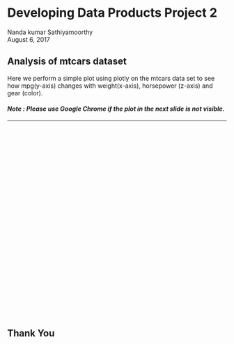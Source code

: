 # Developing Data Products Project 2
Nanda kumar Sathiyamoorthy  
August 6, 2017  



## Analysis of mtcars dataset

Here we perform a simple plot using plotly on the mtcars data set to see how mpg(y-axis) changes with weight(x-axis), horsepower (z-axis) and gear (color).
   
    
   
#### *Note : Please use Google Chrome if the plot in the next slide is not visible.*

*** 
<!--html_preserve--><div id="8348e3791a" style="width:720px;height:432px;" class="plotly html-widget"></div>
<script type="application/json" data-for="8348e3791a">{"x":{"visdat":{"83415d83707":["function () ","plotlyVisDat"]},"cur_data":"83415d83707","attrs":{"83415d83707":{"x":{},"y":{},"z":{},"color":{},"colors":["#66C2A5","#FC8D62","#8DA0CB"],"alpha":1,"sizes":[10,100],"type":"scatter3d"}},"layout":{"margin":{"b":40,"l":60,"t":25,"r":10},"scene":{"xaxis":{"title":"wt"},"yaxis":{"title":"mpg"},"zaxis":{"title":"hp"}},"xaxis":{"domain":[0,1]},"yaxis":{"domain":[0,1]},"hovermode":"closest","showlegend":true},"source":"A","config":{"modeBarButtonsToAdd":[{"name":"Collaborate","icon":{"width":1000,"ascent":500,"descent":-50,"path":"M487 375c7-10 9-23 5-36l-79-259c-3-12-11-23-22-31-11-8-22-12-35-12l-263 0c-15 0-29 5-43 15-13 10-23 23-28 37-5 13-5 25-1 37 0 0 0 3 1 7 1 5 1 8 1 11 0 2 0 4-1 6 0 3-1 5-1 6 1 2 2 4 3 6 1 2 2 4 4 6 2 3 4 5 5 7 5 7 9 16 13 26 4 10 7 19 9 26 0 2 0 5 0 9-1 4-1 6 0 8 0 2 2 5 4 8 3 3 5 5 5 7 4 6 8 15 12 26 4 11 7 19 7 26 1 1 0 4 0 9-1 4-1 7 0 8 1 2 3 5 6 8 4 4 6 6 6 7 4 5 8 13 13 24 4 11 7 20 7 28 1 1 0 4 0 7-1 3-1 6-1 7 0 2 1 4 3 6 1 1 3 4 5 6 2 3 3 5 5 6 1 2 3 5 4 9 2 3 3 7 5 10 1 3 2 6 4 10 2 4 4 7 6 9 2 3 4 5 7 7 3 2 7 3 11 3 3 0 8 0 13-1l0-1c7 2 12 2 14 2l218 0c14 0 25-5 32-16 8-10 10-23 6-37l-79-259c-7-22-13-37-20-43-7-7-19-10-37-10l-248 0c-5 0-9-2-11-5-2-3-2-7 0-12 4-13 18-20 41-20l264 0c5 0 10 2 16 5 5 3 8 6 10 11l85 282c2 5 2 10 2 17 7-3 13-7 17-13z m-304 0c-1-3-1-5 0-7 1-1 3-2 6-2l174 0c2 0 4 1 7 2 2 2 4 4 5 7l6 18c0 3 0 5-1 7-1 1-3 2-6 2l-173 0c-3 0-5-1-8-2-2-2-4-4-4-7z m-24-73c-1-3-1-5 0-7 2-2 3-2 6-2l174 0c2 0 5 0 7 2 3 2 4 4 5 7l6 18c1 2 0 5-1 6-1 2-3 3-5 3l-174 0c-3 0-5-1-7-3-3-1-4-4-5-6z"},"click":"function(gd) { \n        // is this being viewed in RStudio?\n        if (location.search == '?viewer_pane=1') {\n          alert('To learn about plotly for collaboration, visit:\\n https://cpsievert.github.io/plotly_book/plot-ly-for-collaboration.html');\n        } else {\n          window.open('https://cpsievert.github.io/plotly_book/plot-ly-for-collaboration.html', '_blank');\n        }\n      }"}],"cloud":false},"data":[{"x":[3.215,3.44,3.46,3.57,4.07,3.73,3.78,5.25,5.424,5.345,2.465,3.52,3.435,3.84,3.845],"y":[21.4,18.7,18.1,14.3,16.4,17.3,15.2,10.4,10.4,14.7,21.5,15.5,15.2,13.3,19.2],"z":[110,175,105,245,180,180,180,205,215,230,97,150,150,245,175],"type":"scatter3d","mode":"markers","name":"3","marker":{"fillcolor":"rgba(102,194,165,0.5)","color":"rgba(102,194,165,1)","line":{"color":"transparent"}},"frame":null},{"x":[2.62,2.875,2.32,3.19,3.15,3.44,3.44,2.2,1.615,1.835,1.935,2.78],"y":[21,21,22.8,24.4,22.8,19.2,17.8,32.4,30.4,33.9,27.3,21.4],"z":[110,110,93,62,95,123,123,66,52,65,66,109],"type":"scatter3d","mode":"markers","name":"4","marker":{"fillcolor":"rgba(252,141,98,0.5)","color":"rgba(252,141,98,1)","line":{"color":"transparent"}},"frame":null},{"x":[2.14,1.513,3.17,2.77,3.57],"y":[26,30.4,15.8,19.7,15],"z":[91,113,264,175,335],"type":"scatter3d","mode":"markers","name":"5","marker":{"fillcolor":"rgba(141,160,203,0.5)","color":"rgba(141,160,203,1)","line":{"color":"transparent"}},"frame":null}],"highlight":{"on":"plotly_click","persistent":false,"dynamic":false,"selectize":false,"opacityDim":0.2,"selected":{"opacity":1}},"base_url":"https://plot.ly"},"evals":["config.modeBarButtonsToAdd.0.click"],"jsHooks":{"render":[{"code":"function(el, x) { var ctConfig = crosstalk.var('plotlyCrosstalkOpts').set({\"on\":\"plotly_click\",\"persistent\":false,\"dynamic\":false,\"selectize\":false,\"opacityDim\":0.2,\"selected\":{\"opacity\":1}}); }","data":null}]}}</script><!--/html_preserve-->

## Thank You
